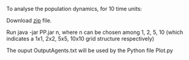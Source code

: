 To analyse the population dynamics, for 10 time units:

Download [zip](https://github.com/LudovicaLV/PredatorPrey/releases/download/V0.1PP/PP.zip) file.

Run java -jar PP.jar n, where n can be chosen among 1, 2, 5, 10 (which indicates a 1x1, 2x2, 5x5, 10x10 grid structure respectively)

The ouput OutputAgents.txt will be used by the Python file Plot.py
